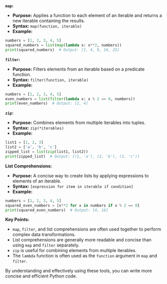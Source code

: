 **`map`:**

- **Purpose:** Applies a function to each element of an iterable and returns a new iterable containing the results.
- **Syntax:** `map(function, iterable)`
- **Example:**

```python
numbers = [1, 2, 3, 4, 5]
squared_numbers = list(map(lambda x: x**2, numbers))
print(squared_numbers)  # Output: [1, 4, 9, 16, 25]
```

**`filter`:**

- **Purpose:** Filters elements from an iterable based on a predicate function.
- **Syntax:** `filter(function, iterable)`
- **Example:**

```python
numbers = [1, 2, 3, 4, 5]
even_numbers = list(filter(lambda x: x % 2 == 0, numbers))
print(even_numbers)  # Output: [2, 4]
```

**`zip`:**

- **Purpose:** Combines elements from multiple iterables into tuples.
- **Syntax:** `zip(*iterables)`
- **Example:**

```python
list1 = [1, 2, 3]
list2 = ['a', 'b', 'c']
zipped_list = list(zip(list1, list2))
print(zipped_list)  # Output: [(1, 'a'), (2, 'b'), (3, 'c')]
```

**List Comprehensions:**

- **Purpose:** A concise way to create lists by applying expressions to elements of an iterable.
- **Syntax:** `[expression for item in iterable if condition]`
- **Example:**

```python
numbers = [1, 2, 3, 4, 5]
squared_even_numbers = [x**2 for x in numbers if x % 2 == 0]
print(squared_even_numbers)  # Output: [4, 16]
```

**Key Points:**

- `map`, `filter`, and list comprehensions are often used together to perform complex data transformations.
- List comprehensions are generally more readable and concise than using `map` and `filter` separately.
- `zip` is useful for combining elements from multiple iterables.
- The `lambda` function is often used as the `function` argument in `map` and `filter`.

By understanding and effectively using these tools, you can write more concise and efficient Python code.
